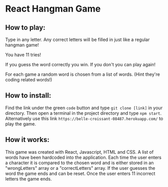# React Hangman Game

## How to play:

Type in any letter. Any correct letters will be filled in just like a regular hangman game!

You have 11 tries!

If you guess the word correctly you win. If you don't you can play again!

For each game a random word is chosen from a list of words. (Hint they're coding related words!)

## How to install:

Find the link under the green `code` button and type `git clone [link]` in your directory.
Then open a terminal in the project directory and type `npm start`.
Alternatively use this link `https://belle-croissant-08487.herokuapp.com/` to play the game.

## How it works:

This game was created with React, Javascript, HTML and CSS. A list of words have been hardcoded into the application. Each time the user enters a character it is compared to the chosen word and is either stored in an "wrongLetters" array or a "correctLetters" array. If the user guesses the word the game ends and can be reset. Once the user enters 11 incorrect letters the game ends.
